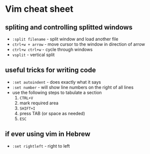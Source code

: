 # Vim cheat sheet

## spliting and controlling splitted windows

- ```:split filename``` - split window and load another file
- ```ctrl+w + arrow``` - move cursor to the window in direction of arrow
- ```ctrl+w ctrl+w``` - cycle through windows
- ```vsplit``` - vertical split

## useful tricks for writing code

- ```:set autoindent``` - does exactly what it says
- ```:set number``` - will show line numbers on the right of all lines
- use the following steps to tabulate a section
  1) ```CTRL+V```
  2) mark required area
  3) ```SHIFT+I```
  4) press TAB (or space as needed)
  5) ```ESC```

## if ever using vim in Hebrew

- ```:set rightleft``` - right to left
